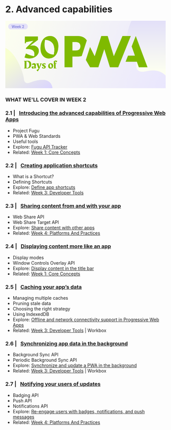 # 2. Advanced capabilities

![Visual Guide to Core Concepts Week!](_media/week2-banner.png)

### WHAT WE'LL COVER IN WEEK 2


### 2.1 | &nbsp; [Introducing the advanced capabilities of Progressive Web Apps](01.md) 

* Project Fugu
* PWA & Web Standards
* Useful tools
* Explore: [Fugu API Tracker](https://fugu-tracker.web.app) 
* Related: [Week 1: Core Concepts](../core-concepts)


### 2.2 | &nbsp; [Creating application shortcuts](02.md) 

* What is a Shortcut?
* Defining Shortcuts
* Explore: [Define app shortcuts](https://docs.microsoft.com/en-us/microsoft-edge/progressive-web-apps-chromium/how-to/shortcuts)
* Related: [Week 3: Developer Tools](../dev-tools)

### 2.3 | &nbsp; [Sharing content from and with your app](03.md) 

* Web Share API
* Web Share Target API
* Explore: [Share content with other apps](https://docs.microsoft.com/en-us/microsoft-edge/progressive-web-apps-chromium/how-to/share)
* Related: [Week 4: Platforms And Practices](../platforms-practices)

### 2.4 | &nbsp; [Displaying content more like an app](04.md) 
* Display modes
* Window Controls Overlay API
* Explore: [Display content in the title bar](https://docs.microsoft.com/en-us/microsoft-edge/progressive-web-apps-chromium/how-to/window-controls-overlay)
* Related: [Week 1: Core Concepts](../core-concepts)

### 2.5 | &nbsp; [Caching your app’s data](05.md) 
* Managing multiple caches
* Pruning stale data
* Choosing the right strategy
* Using IndexedDB
* Explore: [Offline and network connectivity support in Progressive Web Apps](https://docs.microsoft.com/en-us/microsoft-edge/progressive-web-apps-chromium/how-to/offline)
* Related: [Week 3: Developer Tools](../dev-tools) | Workbox

### 2.6 | &nbsp; [Synchronizing app data in the background](06.md) 
* Background Sync API
* Periodic Background Sync API
* Explore: [Synchronize and update a PWA in the background](https://docs.microsoft.com/en-us/microsoft-edge/progressive-web-apps-chromium/how-to/background-syncs)
* Related: [Week 3: Developer Tools](../dev-tools) | Workbox

### 2.7 | &nbsp; [Notifying your users of updates](07.md) 
* Badging API
* Push API
* Notifications API
* Explore: [Re-engage users with badges, notifications, and push messages](https://docs.microsoft.com/en-us/microsoft-edge/progressive-web-apps-chromium/how-to/notifications-badges) 
* Related: [Week 4: Platforms And Practices](../platforms-practices)
